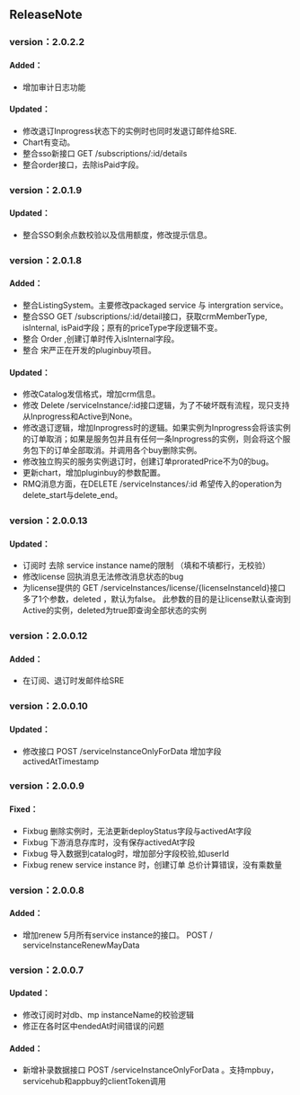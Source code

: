 ## ReleaseNote

### version：2.0.2.2
#### Added：
- 增加审计日志功能
#### Updated：
- 修改退订Inprogress状态下的实例时也同时发退订邮件给SRE.
- Chart有变动。
- 整合sso新接口 GET /subscriptions/:id/details
- 整合order接口，去除isPaid字段。

### version：2.0.1.9
#### Updated：
- 整合SSO剩余点数校验以及信用额度，修改提示信息。

### version：2.0.1.8
#### Added：
- 整合ListingSystem。主要修改packaged service 与 intergration service。
- 整合SSO GET /subscriptions/:id/detail接口，获取crmMemberType, isInternal, isPaid字段；原有的priceType字段逻辑不变。
- 整合 Order ,创建订单时传入isInternal字段。
- 整合 宋严正在开发的pluginbuy项目。
#### Updated：
- 修改Catalog发信格式，增加crm信息。
- 修改 Delete /serviceInstance/:id接口逻辑，为了不破坏既有流程，现只支持从Inprogress和Active到None。
- 修改退订逻辑，增加Inprogress时的逻辑。如果实例为Inprogress会将该实例的订单取消；如果是服务包并且有任何一条Inprogress的实例，则会将这个服务包下的订单全部取消。并调用各个buy删除实例。
- 修改独立购买的服务实例退订时，创建订单proratedPrice不为0的bug。
- 更新chart，增加pluginbuy的参数配置。
- RMQ消息方面，在DELETE /serviceInstances/:id 希望传入的operation为 delete_start与delete_end。

### version：2.0.0.13
#### Updated：
- 订阅时 去除 service instance name的限制 （填和不填都行，无校验）
- 修改license 回执消息无法修改消息状态的bug
- 为license提供的 GET /serviceInstances/license/{licenseInstanceId}接口多了1个参数，deleted ，默认为false。 此参数的目的是让license默认查询到 Active的实例，deleted为true即查询全部状态的实例

### version：2.0.0.12
#### Added：
- 在订阅、退订时发邮件给SRE

### version：2.0.0.10
#### Updated：
- 修改接口 POST  /serviceInstanceOnlyForData 增加字段 activedAtTimestamp

### version：2.0.0.9
#### Fixed：
- Fixbug  删除实例时，无法更新deployStatus字段与activedAt字段
- Fixbug  下游消息存库时，没有保存activedAt字段
- Fixbug  导入数据到catalog时，增加部分字段校验,如userId
- Fixbug  renew service instance 时，创建订单 总价计算错误，没有乘数量

### version：2.0.0.8
#### Added：
- 增加renew 5月所有service instance的接口。 POST / serviceInstanceRenewMayData

### version：2.0.0.7
#### Updated：
- 修改订阅时对db、mp instanceName的校验逻辑
- 修正在各时区中endedAt时间错误的问题
#### Added：
- 新增补录数据接口  POST  /serviceInstanceOnlyForData 。支持mpbuy，servicehub和appbuy的clientToken调用
